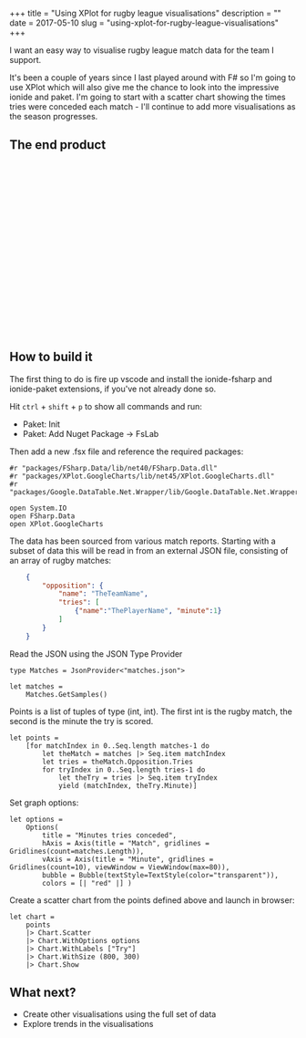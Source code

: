 +++
title = "Using XPlot for rugby league visualisations"
description = ""
date = 2017-05-10
slug = "using-xplot-for-rugby-league-visualisations"
+++

I want an easy way to visualise rugby league match data for the team I support.

It's been a couple of years since I last played around with F# so I'm going to use XPlot which will also give me the chance to look into the impressive ionide and paket. I'm going to start with a scatter chart showing the times tries were conceded each match - I'll continue to add more visualisations as the season progresses.

## The end product

<script type="text/javascript" src="https://www.google.com/jsapi"></script>  

<script type="text/javascript">  
    google.load("visualization", "1", {packages:["corechart"]})
    google.setOnLoadCallback(drawChart);
    function drawChart() {
        var data = new google.visualization.DataTable({"cols": [{"type": "number" ,"id": "Column 1" ,"label": "Column 1" }, {"type": "number" ,"id": "Try" ,"label": "Try" }], "rows" : [{"c" : [{"v": 0}, {"v": 15}]}, {"c" : [{"v": 0}, {"v": 33}]}, {"c" : [{"v": 0}, {"v": 48}]}, {"c" : [{"v": 0}, {"v": 54}]}, {"c" : [{"v": 0}, {"v": 74}]}, {"c" : [{"v": 1}, {"v": 54}]}, {"c" : [{"v": 2}, {"v": 5}]}, {"c" : [{"v": 2}, {"v": 19}]}, {"c" : [{"v": 2}, {"v": 32}]}, {"c" : [{"v": 2}, {"v": 39}]}, {"c" : [{"v": 2}, {"v": 61}]}, {"c" : [{"v": 2}, {"v": 69}]}, {"c" : [{"v": 3}, {"v": 34}]}, {"c" : [{"v": 3}, {"v": 59}]}, {"c" : [{"v": 3}, {"v": 73}]}, {"c" : [{"v": 3}, {"v": 80}]}, {"c" : [{"v": 4}, {"v": 20}]}, {"c" : [{"v": 4}, {"v": 54}]}, {"c" : [{"v": 4}, {"v": 61}]}, {"c" : [{"v": 4}, {"v": 72}]}, {"c" : [{"v": 5}, {"v": 7}]}, {"c" : [{"v": 5}, {"v": 19}]}, {"c" : [{"v": 5}, {"v": 23}]}, {"c" : [{"v": 5}, {"v": 36}]}, {"c" : [{"v": 5}, {"v": 43}]}, {"c" : [{"v": 5}, {"v": 46}]}, {"c" : [{"v": 5}, {"v": 69}]}, {"c" : [{"v": 6}, {"v": 65}]}, {"c" : [{"v": 6}, {"v": 78}]}, {"c" : [{"v": 7}, {"v": 15}]}, {"c" : [{"v": 7}, {"v": 21}]}, {"c" : [{"v": 7}, {"v": 47}]}, {"c" : [{"v": 7}, {"v": 49}]}, {"c" : [{"v": 7}, {"v": 67}]}, {"c" : [{"v": 8}, {"v": 7}]}, {"c" : [{"v": 8}, {"v": 10}]}, {"c" : [{"v": 8}, {"v": 22}]}, {"c" : [{"v": 8}, {"v": 35}]}, {"c" : [{"v": 8}, {"v": 46}]}, {"c" : [{"v": 8}, {"v": 66}]}, {"c" : [{"v": 9}, {"v": 3}]}, {"c" : [{"v": 9}, {"v": 8}]}, {"c" : [{"v": 9}, {"v": 25}]}, {"c" : [{"v": 9}, {"v": 36}]}, {"c" : [{"v": 9}, {"v": 38}]}, {"c" : [{"v": 9}, {"v": 45}]}, {"c" : [{"v": 9}, {"v": 47}]}, {"c" : [{"v": 9}, {"v": 50}]}, {"c" : [{"v": 9}, {"v": 57}]}, {"c" : [{"v": 9}, {"v": 77}]}, {"c" : [{"v": 10}, {"v": 25}]}, {"c" : [{"v": 10}, {"v": 28}]}, {"c" : [{"v": 10}, {"v": 42}]}, {"c" : [{"v": 11}, {"v": 17}]}, {"c" : [{"v": 11}, {"v": 52}]}, {"c" : [{"v": 11}, {"v": 69}]}, {"c" : [{"v": 11}, {"v": 71}]}, {"c" : [{"v": 12}, {"v": 9}]}, {"c" : [{"v": 12}, {"v": 29}]}, {"c" : [{"v": 12}, {"v": 32}]}, {"c" : [{"v": 12}, {"v": 67}]}, {"c" : [{"v": 13}, {"v": 3}]}, {"c" : [{"v": 13}, {"v": 7}]}, {"c" : [{"v": 13}, {"v": 21}]}, {"c" : [{"v": 13}, {"v": 32}]}, {"c" : [{"v": 13}, {"v": 51}]}, {"c" : [{"v": 13}, {"v": 58}]}, {"c" : [{"v": 13}, {"v": 80}]}, {"c" : [{"v": 14}, {"v": 36}]}, {"c" : [{"v": 14}, {"v": 41}]}, {"c" : [{"v": 14}, {"v": 57}]}, {"c" : [{"v": 14}, {"v": 59}]}]});

        var options = {"colors":["red"],"hAxis":{"gridlines":{"count":15},"title":"Match"},"legend":{"position":"right"},"title":"Minutes tries conceded","vAxis":{"gridlines":{"count":10},"title":"Minute","viewWindow":{"max":80}},"bubble":{"textStyle":{"color":"transparent"}}} 

        var chart = new google.visualization.ScatterChart(document.getElementById('1253df25-ada1-42de-a30d-935828ed4439'));
        chart.draw(data, options);
    }
</script>

<div id="1253df25-ada1-42de-a30d-935828ed4439"  style="width: 700px; height: 300px;"></div>

## How to build it

The first thing to do is fire up vscode and install the ionide-fsharp and ionide-paket extensions, if you've not already done so.

Hit `ctrl` + `shift` + `p` to show all commands and run:

* Paket: Init
* Paket: Add Nuget Package -> FsLab

Then add a new .fsx file and reference the required packages:

```
#r "packages/FSharp.Data/lib/net40/FSharp.Data.dll"
#r "packages/XPlot.GoogleCharts/lib/net45/XPlot.GoogleCharts.dll"
#r "packages/Google.DataTable.Net.Wrapper/lib/Google.DataTable.Net.Wrapper.dll"

open System.IO  
open FSharp.Data  
open XPlot.GoogleCharts
```

The data has been sourced from various match reports. Starting with a subset of data this will be read in from an external JSON file, consisting of an array of rugby matches:

```json
    {
        "opposition": {
            "name": "TheTeamName",
            "tries": [
                {"name":"ThePlayerName", "minute":1}
            ]
        }
    }
```

Read the JSON using the JSON Type Provider

```
type Matches = JsonProvider<"matches.json">

let matches =  
    Matches.GetSamples()
```

Points is a list of tuples of type (int, int). The first int is the rugby match, the second is the minute the try is scored.

```
let points =  
    [for matchIndex in 0..Seq.length matches-1 do
        let theMatch = matches |> Seq.item matchIndex
        let tries = theMatch.Opposition.Tries
        for tryIndex in 0..Seq.length tries-1 do
            let theTry = tries |> Seq.item tryIndex
            yield (matchIndex, theTry.Minute)]
```

Set graph options:

```
let options =  
    Options(
        title = "Minutes tries conceded",
        hAxis = Axis(title = "Match", gridlines = Gridlines(count=matches.Length)),
        vAxis = Axis(title = "Minute", gridlines = Gridlines(count=10), viewWindow = ViewWindow(max=80)),
        bubble = Bubble(textStyle=TextStyle(color="transparent")),
        colors = [| "red" |] )
```

Create a scatter chart from the points defined above and launch in browser:

```
let chart =  
    points
    |> Chart.Scatter
    |> Chart.WithOptions options
    |> Chart.WithLabels ["Try"]
    |> Chart.WithSize (800, 300)
    |> Chart.Show
```

## What next?

* Create other visualisations using the full set of data
* Explore trends in the visualisations

